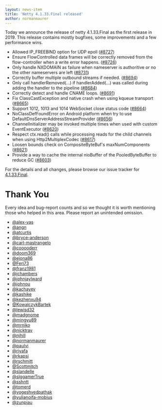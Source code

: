 ```yaml
---
layout: news-item
title: 'Netty 4.1.33.Final released'
author: normanmaurer
---
```


Today we announce the release of netty 4.1.33.Final as the first release in 2019. This release contains mostly bugfixes, some improvements and a few performance wins.

* Allowed IP_FREEBIND option for UDP epoll ([#8727](https://github.com/netty/netty/pull/8727))
* Ensure FlowControlled data frames will be correctly removed from the flow-controller when a write error happens. ([#8726](https://github.com/netty/netty/pull/8726))
* Only handle NXDOMAIN as failure when nameserver is authoritive or no the other nameservers are left ([#8731](https://github.com/netty/netty/pull/8731))
* Correctly buffer multiple outbound streams if needed. ([#8694](https://github.com/netty/netty/pull/8694))
* Only call handlerRemoved(...) if handlerAdded(...) was called during adding the handler to the pipeline ([#8684](https://github.com/netty/netty/pull/8684))
* Correctly detect and handle CNAME loops. ([#8691](https://github.com/netty/netty/pull/8691))
* Fix ClassCastException and native crash when using kqueue transport ([#8665](https://github.com/netty/netty/pull/8665))
* Support 1012, 1013 and 1014 WebSocket close status code ([#8664](https://github.com/netty/netty/pull/8664))
* NoClassDefFoundError on Android platform when try to use DefaultDnsServerAddressStreamProvider ([#8656](https://github.com/netty/netty/pull/8656))
* ChannelInitializer may be invoked multiple times when used with custom EventExecutor ([#8620](https://github.com/netty/netty/pull/8620))
* Respect ctx.read() calls while processing reads for the child channels when using Http2MultiplexCodec ([#8617](https://github.com/netty/netty/pull/8617))
* Loosen bounds check on CompositeByteBuf's maxNumComponents ([#8621](https://github.com/netty/netty/pull/8621))
* Provide a way to cache the internal nioBuffer of the PooledByteBuffer to reduce GC ([#8603](https://github.com/netty/netty/pull/8603))

For the details and all changes, please browse our issue tracker for  [4.1.33.Final](https://github.com/netty/netty/milestone/206?closed=1).

# Thank You

Every idea and bug-report counts and so we thought it is worth mentioning those who helped in this area. Please report an unintended omission.
 
* [@alex-vas](https://github.com/alex-vas)
* [@angn](https://github.com/angn)
* [@atcurtis](https://github.com/atcurtis)
* [@bryce-anderson](https://github.com/bryce-anderson)
* [@carl-mastrangelo](https://github.com/carl-mastrangelo)
* [@cooooderr](https://github.com/cooooderr)
* [@doom369](https://github.com/doom369)
* [@ejona86](https://github.com/ejona86)
* [@Feri73](https://github.com/Feri73)
* [@franz1981](https://github.com/franz1981)
* [@jchambers](https://github.com/jchambers)
* [@johnjaylward](https://github.com/johnjaylward)
* [@johnou](https://github.com/johnou)
* [@kachayev](https://github.com/kachayev)
* [@kashike](https://github.com/kashike)
* [@kezhenxu94](https://github.com/kezhenxu94)
* [@KowalczykBartek](https://github.com/KowalczykBartek)
* [@lewisd32](https://github.com/lewisd32)
* [@madgnome](https://github.com/madgnome)
* [@mingyu89](https://github.com/mingyu89)
* [@mrniko](https://github.com/mrniko)
* [@nicktrav](https://github.com/nicktrav)
* [@njhill](https://github.com/njhill)
* [@normanmaurer](https://github.com/normanmaurer)
* [@paulvi](https://github.com/paulvi)
* [@riyafa](https://github.com/riyafa)
* [@rkapsi](https://github.com/rkapsi)
* [@rschmitt](https://github.com/rschmitt)
* [@Scottmitch](https://github.com/Scottmitch)
* [@slandelle](https://github.com/slandelle)
* [@slggamerTrue](https://github.com/slggamerTrue)
* [@sshntt](https://github.com/sshntt)
* [@tomerd](https://github.com/tomerd)
* [@yogeshvedpathak](https://github.com/yogeshvedpathak)
* [@yulianoifa-mobius](https://github.com/yulianoifa-mobius)
* [@zunpiau](https://github.com/zunpiau)

  